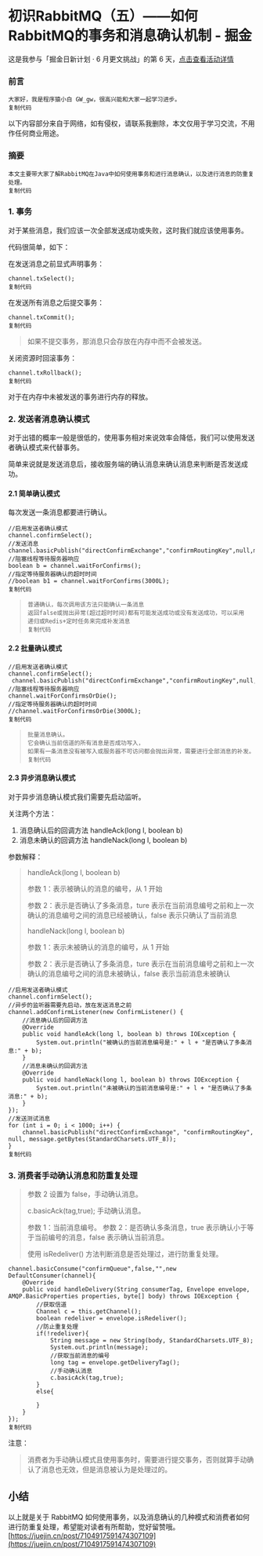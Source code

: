 # 初识RabbitMQ（五）——如何RabbitMQ的事务和消息确认机制 - 掘金
这是我参与「掘金日新计划 · 6 月更文挑战」的第 6 天，[点击查看活动详情](https://juejin.cn/post/7099702781094674468 "https&#x3A;//juejin.cn/post/7099702781094674468")

### 前言

    大家好，我是程序猿小白 GW_gw，很高兴能和大家一起学习进步。
    复制代码

以下内容部分来自于网络，如有侵权，请联系我删除，本文仅用于学习交流，不用作任何商业用途。

### 摘要

    本文主要带大家了解RabbitMQ在Java中如何使用事务和进行消息确认，以及进行消息的防重复处理。
    复制代码

### 1. 事务

对于某些消息，我们应该一次全部发送成功或失败，这时我们就应该使用事务。

代码很简单，如下：

在发送消息之前显式声明事务：

    channel.txSelect();
    复制代码

在发送所有消息之后提交事务：

    channel.txCommit();
    复制代码

> 如果不提交事务，那消息只会存放在内存中而不会被发送。

关闭资源时回滚事务：

    channel.txRollback();
    复制代码

对于在内存中未被发送的事务进行内存的释放。

### 2. 发送者消息确认模式

对于出错的概率一般是很低的，使用事务相对来说效率会降低，我们可以使用发送者确认模式来代替事务。

简单来说就是发送消息后，接收服务端的确认消息来确认消息来判断是否发送成功。

#### 2.1 简单确认模式

每次发送一条消息都要进行确认。

    //启用发送者确认模式
    channel.confirmSelect();
    //发送消息
    channel.basicPublish("directConfirmExchange","confirmRoutingKey",null,message.getBytes(StandardCharsets.UTF_8));
    //阻塞线程等待服务器响应
    boolean b = channel.waitForConfirms();
    //指定等待服务器确认的超时时间
    //boolean b1 = channel.waitForConfirms(3000L);
    复制代码

>     普通确认，每次调用该方法只能确认一条消息
>     返回false或抛出异常(超过超时时间)都有可能发送成功或没有发送成功，可以采用
>     递归或Redis+定时任务来完成补发消息
>     复制代码

#### 2.2 批量确认模式

    //启用发送者确认模式
    channel.confirmSelect();        channel.basicPublish("directConfirmExchange","confirmRoutingKey",null,message.getBytes(StandardCharsets.UTF_8));
    //阻塞线程等待服务器响应       
    channel.waitForConfirmsOrDie();
    //指定等待服务器确认的超时时间
    //channel.waitForConfirmsOrDie(3000L);
    复制代码

>     批量消息确认。
>     它会确认当前信道的所有消息是否成功写入，
>     如果有一条消息没有被写入或服务器不可访问都会抛出异常，需要进行全部消息的补发。
>     复制代码

#### 2.3 异步消息确认模式

对于异步消息确认模式我们需要先启动监听。

关注两个方法：

1.  消息确认后的回调方法 handleAck(long l, boolean b)
2.  消息未确认的回调方法 handleNack(long l, boolean b)

参数解释：

> handleAck(long l, boolean b)
>
> 参数 1：表示被确认的消息的编号，从 1 开始
>
> 参数 2：表示是否确认了多条消息，ture 表示在当前消息编号之前和上一次确认的消息编号之间的消息已经被确认，false 表示只确认了当前消息
>
> handleNack(long l, boolean b)
>
> 参数 1：表示未被确认的消息的编号，从 1 开始
>
> 参数 2：表示是否确认了多条消息，ture 表示在当前消息编号之前和上一次确认的消息编号之间的消息未被确认，false 表示当前消息未被确认

    //启用发送者确认模式
    channel.confirmSelect();
    //异步的监听器需要先启动，放在发送消息之前
    channel.addConfirmListener(new ConfirmListener() {
        //消息确认后的回调方法
        @Override
        public void handleAck(long l, boolean b) throws IOException {
            System.out.println("被确认的当前消息编号是:" + l + "是否确认了多条消息:" + b);
        }
        //消息未确认的回调方法
        @Override
        public void handleNack(long l, boolean b) throws IOException {
            System.out.println("未被确认的当前消息编号是:" + l + "是否确认了多条消息:" + b);
        }
    });
    //发送测试消息
    for (int i = 0; i < 1000; i++) {
        channel.basicPublish("directConfirmExchange", "confirmRoutingKey", null, message.getBytes(StandardCharsets.UTF_8));
    }
    复制代码

### 3. 消费者手动确认消息和防重复处理

> 参数 2 设置为 false，手动确认消息。
>
> c.basicAck(tag,true); 手动确认消息。
>
> 参数 1：当前消息编号。 参数 2：是否确认多条消息，true 表示确认小于等于当前编号的消息，false 表示确认当前消息。
>
> 使用 isRedeliver() 方法判断消息是否处理过，进行防重复处理。

    channel.basicConsume("confirmQueue",false,"",new DefaultConsumer(channel){
        @Override
        public void handleDelivery(String consumerTag, Envelope envelope, AMQP.BasicProperties properties, byte[] body) throws IOException {
            //获取信道
            Channel c = this.getChannel();
            boolean redeliver = envelope.isRedeliver();
            //防止重复处理
            if(!redeliver){
                String message = new String(body, StandardCharsets.UTF_8);
                System.out.println(message);
                //获取当前消息的编号
                long tag = envelope.getDeliveryTag();
                //手动确认消息
                c.basicAck(tag,true);
            }
            else{
    ​
            }
        }
    });
    复制代码

注意：

> 消费者为手动确认模式且使用事务时，需要进行提交事务，否则就算手动确认了消息也无效，但是消息被认为是处理过的。

## 小结

以上就是关于 RabbitMQ 如何使用事务，以及消息确认的几种模式和消费者如何进行防重复处理，希望能对读者有所帮助，觉好留赞哦。 
 [https://juejin.cn/post/7104917591474307109](https://juejin.cn/post/7104917591474307109)
